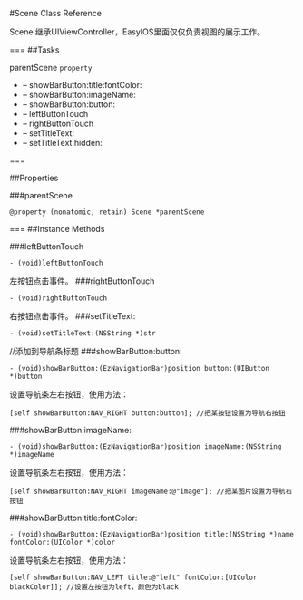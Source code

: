 #Scene Class Reference


Scene 继承UIViewController，EasyIOS里面仅仅负责视图的展示工作。


===
##Tasks

  parentScene `property`
  
* – showBarButton:title:fontColor:
* – showBarButton:imageName:
* – showBarButton:button:
* – leftButtonTouch
* – rightButtonTouch
* – setTitleText:
* – setTitleText:hidden:

===


##Properties

###parentScene 

	@property (nonatomic, retain) Scene *parentScene
	
===
##Instance Methods


###leftButtonTouch 

	- (void)leftButtonTouch
左按钮点击事件。
###rightButtonTouch 

	- (void)rightButtonTouch
右按钮点击事件。
###setTitleText: 

	- (void)setTitleText:(NSString *)str
//添加到导航条标题
###showBarButton:button: 

	- (void)showBarButton:(EzNavigationBar)position button:(UIButton *)button
	
设置导航条左右按钮，使用方法：

	[self showBarButton:NAV_RIGHT button:button]; //把某按钮设置为导航右按钮
	
###showBarButton:imageName: 

	- (void)showBarButton:(EzNavigationBar)position imageName:(NSString *)imageName
	
设置导航条左右按钮，使用方法：

	[self showBarButton:NAV_RIGHT imageName:@"image"]; //把某图片设置为导航右按钮
	
###showBarButton:title:fontColor: 

	- (void)showBarButton:(EzNavigationBar)position title:(NSString *)name fontColor:(UIColor *)color

设置导航条左右按钮，使用方法：

	[self showBarButton:NAV_LEFT title:@"left" fontColor:[UIColor blackColor]]; //设置左按钮为left，颜色为black




